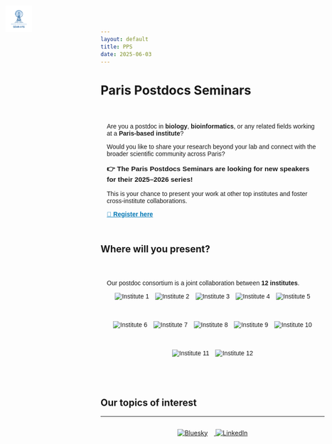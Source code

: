 ```yaml
---
layout: default
title: PPS
date: 2025-06-03
---
```


<style>
  .logo-row {
    display: flex;
    flex-wrap: wrap;
    gap: 1em;
    justify-content: center;
    margin: 1em 0;
  }
  .logo-row img {
    height: 50px;
    object-fit: contain;
  }
  .top-logo {
    position: absolute;
    top: 1em;
    left: 1em;
    height: 60px;
  }
</style>

<img src="/assets/images/pps_logo.png" alt="PPS Logo" class="top-logo" />

# Paris Postdocs Seminars

<section style="max-width: 800px; margin: 2em auto; padding: 1em; font-family: sans-serif;">
  <p>Are you a postdoc in <strong>biology</strong>, <strong>bioinformatics</strong>, or any related fields working at a <strong>Paris-based institute</strong>?</p>
  <p>Would you like to share your research beyond your lab and connect with the broader scientific community across Paris?</p>

  <p style="font-size: 1.1em; font-weight: bold;">
    👉 The <strong>Paris Postdocs Seminars</strong> are looking for new speakers for their <strong>2025–2026 series</strong>!
  </p>

  <p>
    This is your chance to present your work at other top institutes and foster cross-institute collaborations.
  </p>

  <p>
    <a href="https://docs.google.com/forms/d/e/1FAIpQLSdnRThSSd43dxS_qsFKbGEQyKuKn4LK7zxMhDNM2US8beSSTg/viewform" target="_blank" style="font-weight: bold; color: #0077b5;">🔗 Register here</a>
  </p>
</section>

## Where will you present?

<section style="max-width: 800px; margin: 2em auto; padding: 1em; font-family: sans-serif;">
  <p>Our postdoc consortium is a joint collaboration between <strong>12 institutes</strong>.</p>
  <div class="logo-row">
    <img src="/assets/images/institute1.png" alt="Institute 1" />
    <img src="/assets/images/institute2.png" alt="Institute 2" />
    <img src="/assets/images/institute3.png" alt="Institute 3" />
    <img src="/assets/images/institute4.png" alt="Institute 4" />
    <img src="/assets/images/institute5.png" alt="Institute 5" />
    <img src="/assets/images/institute6.png" alt="Institute 6" />
    <img src="/assets/images/institute7.png" alt="Institute 7" />
    <img src="/assets/images/institute8.png" alt="Institute 8" />
    <img src="/assets/images/institute9.png" alt="Institute 9" />
    <img src="/assets/images/institute10.png" alt="Institute 10" />
    <img src="/assets/images/institute11.png" alt="Institute 11" />
    <img src="/assets/images/institute12.png" alt="Institute 12" />
  </div>
</section>

## Our topics of interest


___ 

<footer style="margin-top: 2em; text-align: center;">
  <a href="https://bsky.app/profile/yourprofile" target="_blank">
    <img src="/assets/icons/bluesky.png" alt="Bluesky" style="height: 30px; margin-right: 1em;" />
  </a>
  <a href="https://www.linkedin.com/company/paris-postdocs-seminars" target="_blank">
    <img src="/assets/icons/linkedin.png" alt="LinkedIn" style="height: 30px;" />
  </a>
</footer>
